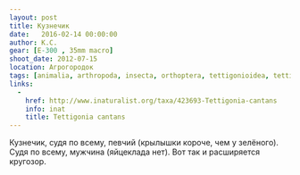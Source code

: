 ```yaml
---
layout: post
title: Кузнечик
date:   2016-02-14 00:00:00
author: К.С.
gear: [E-300 , 35mm macro]
shoot_date: 2012-07-15
location: Агрогородок
tags: [animalia, arthropoda, insecta, orthoptera, tettigonioidea, tettigoniidae, tettigonia, tettigonia cantans]
links:
  -
    href: http://www.inaturalist.org/taxa/423693-Tettigonia-cantans
    info: inat
    title: Tettigonia cantans
---
```


Кузнечик, судя по всему, певчий (крылышки короче, чем у зелёного). Судя по всему, мужчина (яйцеклада нет). Вот так и расширяется кругозор.

